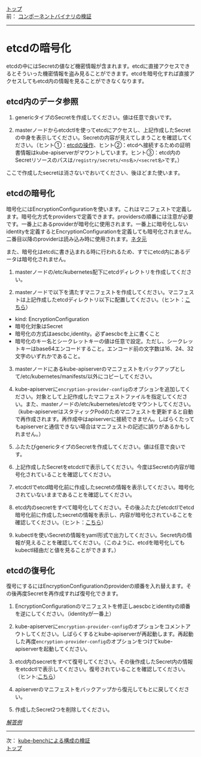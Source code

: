[トップ](../README.md)  
前： [コンポーネントバイナリの検証](binary.md)  

---

# etcdの暗号化

etcdの中にはSecretの値など機密情報が含まれます。etcdに直接アクセスできるとそういった機密情報を盗み見ることができます。etcdを暗号化すれば直接アクセスしてもetcd内の情報を見ることができなくなります。

## etcd内のデータ参照

1. genericタイプのSecretを作成してください。値は任意で良いです。

2. masterノードからetcdctlを使ってetcdにアクセスし、上記作成したSecretの中身を表示してください。Secretの内容が見えてしまうことを確認してください。（ヒント①：[etcdの操作](https://kubernetes.io/docs/tasks/administer-cluster/configure-upgrade-etcd/#securing-communication)、ヒント②：etcdへ接続するための証明書情報はkube-apiserverがマウントしています。ヒント③：etcd内のSecretリソースのパスは`/registry/secrets/<ns名>/<secret名>`です。）

ここで作成したsecretは消さないでおいてください、後ほどまた使います。

## etcdの暗号化

暗号化にはEncryptionConfigurationを使います。これはマニフェストで定義します。暗号化方式をprovidersで定義できます。providersの順番には注意が必要です。一番上にあるproviderが暗号化に使用されます。一番上に暗号化しないidentityを定義するとEncryptionConfigurationを定義しても暗号化されません。二番目以降のproviderは読み込み時に使用されます。[ネタ元](https://kubernetes.io/docs/tasks/administer-cluster/encrypt-data/#understanding-the-encryption-at-rest-configuration)

また、暗号化はetcdに書き込まれる時に行われるため、すでにetcd内にあるデータは暗号化されません。

1. masterノードの/etc/kubernetes配下にetcdディレクトリを作成してください。

2. masterノードで以下を満たすマニフェストを作成してください。マニフェストは上記作成したetcdディレクトリ以下に配置してください。（ヒント：[こちら](https://kubernetes.io/docs/tasks/administer-cluster/encrypt-data/#encrypting-your-data)）

- kind: EncryptionConfiguration
- 暗号化対象はSecret
- 暗号化の方式はaescbc,identity。必ずaescbcを上に書くこと
- 暗号化のキー名とシークレットキーの値は任意で設定。ただし、シークレットキーはbase64エンコードすること。エンコード前の文字数は16、24、32文字のいずれかであること。

3. masterノードにあるkube-apiserverのマニフェストをバックアップとして/etc/kubernetes/manifests/以外にコピーしてください。
   
4. kube-apiserverに`encryption-provider-config`のオプションを追加してください。対象として上記作成したマニフェストファイルを指定してください。また、masterノードの/etc/kubernetes/etcdをマウントしてください。（kube-apiserverはスタティックPodのためマニフェストを更新すると自動で再作成されます。再作成中はapiserverに接続できません。しばらくたってもapiserverと通信できない場合はマニフェストの記述に誤りがあるかもしれません。）

5. ふたたびgenericタイプのSecretを作成してください。値は任意で良いです。

6. 上記作成したSecretをetcdctlで表示してください。今度はSecretの内容が暗号化されていることを確認してください。

7. etcdctlでetcd暗号化前に作成したsecretの情報を表示してください。暗号化されていないままであることを確認してください。

8. etcd内のsecretをすべて暗号化してください。その後ふたたびetcdctlでetcd暗号化前に作成したsecretの情報を表示し、内容が暗号化されていることを確認してください。（ヒント：[こちら](https://kubernetes.io/docs/tasks/administer-cluster/encrypt-data/#ensure-all-secrets-are-encrypted)）

9.  kubectlを使いSecretの情報をyaml形式で出力してください。Secret内の情報が見えることを確認してください。（このように、etcdを暗号化してもkubectl経由だと値を見ることができます。）

## etcdの復号化

復号にするにはEncryptionConfigurationのproviderの順番を入れ替えます。その後再度Secretを再作成すれば復号化できます。

1. EncryptionConfigurationのマニフェストを修正しaescbcとidentityの順番を逆にしてください。（identityが一番上）

2. kube-apiserverに`encryption-provider-config`のオプションをコメントアウトしてください。しばらくするとkube-apiserverが再起動します。再起動した再度`encryption-provider-config`のオプションをつけてkube-apiserverを起動してください。

3. etcd内のsecretをすべて復号してください。その後作成したSecret内の情報をetcdctlで表示してください。復号されていることを確認してください。（ヒント:[こちら](https://kubernetes.io/docs/tasks/administer-cluster/encrypt-data/#decrypting-all-data)）

4. apiserverのマニフェストをバックアップから復元してもとに戻してください。

5. 作成したSecret2つを削除してください。

[*解答例*](../ans/etcd.md)  

---

次： [kube-benchによる構成の検証](kube-bench.md)  
[トップ](../README.md)  

